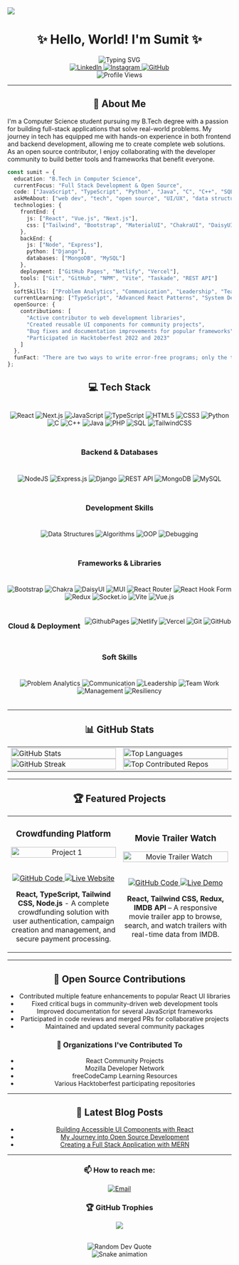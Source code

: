 <img src="https://user-images.githubusercontent.com/74038190/225813708-98b745f2-7d22-48cf-9150-083f1b00d6c9.gif">
<div align="center">

  
# ✨ Hello, World! I'm Sumit ✨

<img src="https://readme-typing-svg.demolab.com?font=Fira+Code&weight=600&size=22&pause=1000&color=36BCF7FF&center=true&vCenter=true&random=false&width=435&lines=Full+Stack+Developer;Open+Source+Contributor;Computer+Science+Student;UI%2FUX+Enthusiast" alt="Typing SVG" />
<br/>
<a href="https://www.linkedin.com/in/sumit-kumar-22002b273">
  <img src="https://img.shields.io/badge/LinkedIn-0077B5?style=for-the-badge&logo=linkedin&logoColor=white" alt="LinkedIn" />
</a>
<a href="https://instagram.com/sumitk_018">
  <img src="https://img.shields.io/badge/Instagram-E4405F?style=for-the-badge&logo=instagram&logoColor=white" alt="Instagram" />
</a>
<a href="https://github.com/Sumit6569">
  <img src="https://img.shields.io/badge/GitHub-100000?style=for-the-badge&logo=github&logoColor=white" alt="GitHub" />
</a>


<br/>
<img src="https://komarev.com/ghpvc/?username=Sumit6569&label=Profile%20Views&color=0e75b6&style=for-the-badge" alt="Profile Views" />
</div>

---

<div align="center">
  
## 🚀 About Me

</div>

I'm a Computer Science student pursuing my B.Tech degree with a passion for building full-stack applications that solve real-world problems. My journey in tech has equipped me with hands-on experience in both frontend and backend development, allowing me to create complete web solutions. As an open source contributor, I enjoy collaborating with the developer community to build better tools and frameworks that benefit everyone.

```typescript
const sumit = {
  education: "B.Tech in Computer Science",
  currentFocus: "Full Stack Development & Open Source",
  code: ["JavaScript", "TypeScript", "Python", "Java", "C", "C++", "SQL", "PHP"],
  askMeAbout: ["web dev", "tech", "open source", "UI/UX", "data structures", "algorithms"],
  technologies: {
    frontEnd: {
      js: ["React", "Vue.js", "Next.js"],
      css: ["Tailwind", "Bootstrap", "MaterialUI", "ChakraUI", "DaisyUI"]
    },
    backEnd: {
      js: ["Node", "Express"],
      python: ["Django"],
      databases: ["MongoDB", "MySQL"]
    },
    deployment: ["GitHub Pages", "Netlify", "Vercel"],
    tools: ["Git", "GitHub", "NPM", "Vite", "Taskade", "REST API"]
  },
  softSkills: ["Problem Analytics", "Communication", "Leadership", "Team Work", "Management", "Resiliency"],
  currentLearning: ["TypeScript", "Advanced React Patterns", "System Design"],
  openSource: {
    contributions: [
      "Active contributor to web development libraries",
      "Created reusable UI components for community projects",
      "Bug fixes and documentation improvements for popular frameworks",
      "Participated in Hacktoberfest 2022 and 2023"
    ]
  },
  funFact: "There are two ways to write error-free programs; only the third one works"
};
```

<div align="center">
  
## 💻 Tech Stack 

<div style="display: flex; flex-wrap: wrap; gap: 10px; justify-content: center; margin: 20px 0;">

![React](https://img.shields.io/badge/react-%2320232a.svg?style=for-the-badge&logo=react&logoColor=%2361DAFB)
![Next.js](https://img.shields.io/badge/Next-black?style=for-the-badge&logo=next.js&logoColor=white)
![JavaScript](https://img.shields.io/badge/javascript-%23323330.svg?style=for-the-badge&logo=javascript&logoColor=%23F7DF1E)
![TypeScript](https://img.shields.io/badge/typescript-%23007ACC.svg?style=for-the-badge&logo=typescript&logoColor=white)
![HTML5](https://img.shields.io/badge/html5-%23E34F26.svg?style=for-the-badge&logo=html5&logoColor=white)
![CSS3](https://img.shields.io/badge/css3-%231572B6.svg?style=for-the-badge&logo=css3&logoColor=white)
![Python](https://img.shields.io/badge/python-3670A0?style=for-the-badge&logo=python&logoColor=ffdd54)
![C](https://img.shields.io/badge/c-%2300599C.svg?style=for-the-badge&logo=c&logoColor=white)
![C++](https://img.shields.io/badge/c++-%2300599C.svg?style=for-the-badge&logo=c%2B%2B&logoColor=white)
![Java](https://img.shields.io/badge/java-%23ED8B00.svg?style=for-the-badge&logo=openjdk&logoColor=white)
![PHP](https://img.shields.io/badge/php-%23777BB4.svg?style=for-the-badge&logo=php&logoColor=white)
![SQL](https://img.shields.io/badge/sql-4479A1.svg?style=for-the-badge&logo=mysql&logoColor=white)
![TailwindCSS](https://img.shields.io/badge/tailwindcss-%2338B2AC.svg?style=for-the-badge&logo=tailwind-css&logoColor=white)

### Backend & Databases

![NodeJS](https://img.shields.io/badge/node.js-6DA55F?style=for-the-badge&logo=node.js&logoColor=white)
![Express.js](https://img.shields.io/badge/express.js-%23404d59.svg?style=for-the-badge&logo=express&logoColor=%2361DAFB)
![Django](https://img.shields.io/badge/django-%23092E20.svg?style=for-the-badge&logo=django&logoColor=white)
![REST API](https://img.shields.io/badge/REST%20API-FF6C37?style=for-the-badge&logo=postman&logoColor=white)
![MongoDB](https://img.shields.io/badge/MongoDB-%234ea94b.svg?style=for-the-badge&logo=mongodb&logoColor=white)
![MySQL](https://img.shields.io/badge/mysql-4479A1.svg?style=for-the-badge&logo=mysql&logoColor=white)

### Development Skills

![Data Structures](https://img.shields.io/badge/Data%20Structures-FF6B6B?style=for-the-badge&logoColor=white)
![Algorithms](https://img.shields.io/badge/Algorithms-3C873A?style=for-the-badge&logoColor=white)
![OOP](https://img.shields.io/badge/OOP-007396?style=for-the-badge&logoColor=white)
![Debugging](https://img.shields.io/badge/Debugging-CB3837?style=for-the-badge&logoColor=white)

### Frameworks & Libraries

![Bootstrap](https://img.shields.io/badge/bootstrap-%238511FA.svg?style=for-the-badge&logo=bootstrap&logoColor=white)
![Chakra](https://img.shields.io/badge/chakra-%234ED1C5.svg?style=for-the-badge&logo=chakraui&logoColor=white)
![DaisyUI](https://img.shields.io/badge/daisyui-5A0EF8?style=for-the-badge&logo=daisyui&logoColor=white)
![MUI](https://img.shields.io/badge/MUI-%230081CB.svg?style=for-the-badge&logo=mui&logoColor=white)
![React Router](https://img.shields.io/badge/React_Router-CA4245?style=for-the-badge&logo=react-router&logoColor=white)
![React Hook Form](https://img.shields.io/badge/React%20Hook%20Form-%23EC5990.svg?style=for-the-badge&logo=reacthookform&logoColor=white)
![Redux](https://img.shields.io/badge/redux-%23593d88.svg?style=for-the-badge&logo=redux&logoColor=white)
![Socket.io](https://img.shields.io/badge/Socket.io-black?style=for-the-badge&logo=socket.io&badgeColor=010101)
![Vite](https://img.shields.io/badge/vite-%23646CFF.svg?style=for-the-badge&logo=vite&logoColor=white)
![Vue.js](https://img.shields.io/badge/vue.js-%2335495e.svg?style=for-the-badge&logo=vuedotjs&logoColor=%234FC08D)

### Cloud & Deployment

![GithubPages](https://img.shields.io/badge/github%20pages-121013?style=for-the-badge&logo=github&logoColor=white)
![Netlify](https://img.shields.io/badge/netlify-%23000000.svg?style=for-the-badge&logo=netlify&logoColor=#00C7B7)
![Vercel](https://img.shields.io/badge/vercel-%23000000.svg?style=for-the-badge&logo=vercel&logoColor=white)
![Git](https://img.shields.io/badge/git-%23F05033.svg?style=for-the-badge&logo=git&logoColor=white)
![GitHub](https://img.shields.io/badge/github-%23121011.svg?style=for-the-badge&logo=github&logoColor=white)

### Soft Skills

![Problem Analytics](https://img.shields.io/badge/Problem%20Analytics-512BD4?style=for-the-badge&logoColor=white)
![Communication](https://img.shields.io/badge/Communication-FFA116?style=for-the-badge&logoColor=white)
![Leadership](https://img.shields.io/badge/Leadership-0078D7?style=for-the-badge&logoColor=white)
![Team Work](https://img.shields.io/badge/Team%20Work-20C997?style=for-the-badge&logoColor=white)
![Management](https://img.shields.io/badge/Management-FF4088?style=for-the-badge&logoColor=white)
![Resiliency](https://img.shields.io/badge/Resiliency-7A1FA2?style=for-the-badge&logoColor=white)

</div>
</div>

---

<div align="center">
  
## 📊 GitHub Stats 

<table>
  <tr>
    <td width="50%">
      <img src="https://github-readme-stats.vercel.app/api?username=Sumit6569&theme=radical&hide_border=false&include_all_commits=false&count_private=true" alt="GitHub Stats" width="100%" />
      <img src="https://github-readme-streak-stats.herokuapp.com/?user=Sumit6569&theme=radical&hide_border=false" alt="GitHub Streak" width="100%" />
    </td>
    <td width="50%">
      <img src="https://github-readme-stats.vercel.app/api/top-langs/?username=Sumit6569&theme=radical&hide_border=false&include_all_commits=false&count_private=false&layout=compact" alt="Top Languages" width="100%" />
      <img src="https://github-contributor-stats.vercel.app/api?username=Sumit6569&limit=5&theme=radical&combine_all_yearly_contributions=true" alt="Top Contributed Repos" width="100%" />
    </td>
  </tr>
</table>

</div>

---

<div align="center">

## 🏆 Featured Projects

<table>
  <tr>
    <td width="50%">
      <h3 align="center">Crowdfunding Platform</h3>
      <div align="center">  
        <a href="https://github.com/Sumit6569/fundrise-nexus-project" target="_blank">
          <img src="https://github.com/Sumit6569/fundrise-nexus-project/raw/main/Screenshot 2025-05-01 143955.png" alt="Project 1" width="100%" />
        </a>
        <br><br>
        <p>
          <a href="https://github.com/Sumit6569/fundrise-nexus-project" target="_blank">
            <img src="https://img.shields.io/badge/Code-github-3A3B3C?style=for-the-badge&logo=github&logoColor=white" alt="GitHub Code" />
          </a>  
          <a href="https://fundrise-nexus-project.vercel.app/" target="_blank">
            <img src="https://img.shields.io/badge/Live-website-7E4DD2?style=for-the-badge" alt="Live Website" />
          </a>
        </p>
        <p><strong>React, TypeScript, Tailwind CSS, Node.js</strong> - A complete crowdfunding solution with user authentication, campaign creation and management, and secure payment processing.</p>
      </div>
    </td>
<td width="50%">
  <h3 align="center">Movie Trailer Watch</h3>
  <div align="center">  
    <a href="https://front-end-project-weld.vercel.app/" target="_blank">
      <img src="https://i.imgur.com/abc1234.png" alt="Movie Trailer Watch" width="100%" />
    </a>
    <br><br>
    <p>
      <a href="https://github.com/Sumit6569/FrontEnd-Project" target="_blank">
        <img src="https://img.shields.io/badge/Code-GitHub-3A3B3C?style=for-the-badge&logo=github&logoColor=white" alt="GitHub Code" />
      </a>  
      <a href="https://front-end-project-weld.vercel.app/" target="_blank">
        <img src="https://img.shields.io/badge/Live-Demo-FF5733?style=for-the-badge" alt="Live Demo" />
      </a>
    </p>
    <p><strong>React, Tailwind CSS, Redux, IMDB API</strong> – A responsive movie trailer app to browse, search, and watch trailers with real-time data from IMDB.</p>
  </div>
</td>


  </tr>
</table>

</div>

---

<div align="center">

## 🌟 Open Source Contributions

- Contributed multiple feature enhancements to popular React UI libraries
- Fixed critical bugs in community-driven web development tools
- Improved documentation for several JavaScript frameworks
- Participated in code reviews and merged PRs for collaborative projects
- Maintained and updated several community packages

### 🤝 Organizations I've Contributed To
- React Community Projects
- Mozilla Developer Network
- freeCodeCamp Learning Resources
- Various Hacktoberfest participating repositories

</div>

---

<div align="center">

## 📝 Latest Blog Posts
<!-- BLOG-POST-LIST:START -->
- [Building Accessible UI Components with React](https://dev.to/sumit6569/building-accessible-ui-components-with-react)
- [My Journey into Open Source Development](https://dev.to/sumit6569/my-journey-into-open-source-development)
- [Creating a Full Stack Application with MERN](https://dev.to/sumit6569/creating-a-full-stack-application-with-mern)
<!-- BLOG-POST-LIST:END -->

</div>

---

<div align="center">

### 📫 How to reach me:
<a href="mailto:infosumitkumar3322@gmail.com">
  <img src="https://img.shields.io/badge/Email-D14836?style=for-the-badge&logo=gmail&logoColor=white" alt="Email" />
</a>

<br/>

### 🏆 GitHub Trophies
![](https://github-profile-trophy.vercel.app/?username=Sumit6569&theme=radical&no-frame=false&no-bg=true&margin-w=4)

<br/>

<img src="https://quotes-github-readme.vercel.app/api?type=horizontal&theme=radical" alt="Random Dev Quote" />

<br/>

<img src="https://github.com/Sumit6569/Sumit6569/blob/output/github-contribution-grid-snake-dark.svg" alt="Snake animation" />

</div>

<!-- Made with ❤️ by Sumit -->

